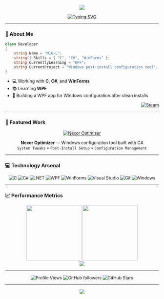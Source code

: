 <p align="center">
  <img src="https://capsule-render.vercel.app/api?type=waving&color=gradient&customColorList=0,24&height=200&section=header&text=M1G-L&fontColor=FFFFFF&fontSize=80&fontAlignY=35&desc=Desktop%20Developer&descAlignY=55&descSize=20" />
</p>

<div align="center">
  
[![Typing SVG](https://readme-typing-svg.demolab.com?font=JetBrains+Mono&weight=600&size=24&duration=3000&pause=1000&color=FFFFFF&center=true&vCenter=true&width=800&lines=Building+Windows+desktop+applications;Learning+WPF+and+modern+C%23;Creating+system+configuration+tools)](https://git.io/typing-svg)

</div>

---

### 🎯 About Me

```csharp
class Developer 
{
    string Name = "M1G-L";
    string[] Skills = { "C", "C#", "WinForms" };
    string CurrentlyLearning = "WPF";
    string CurrentProject = "Windows post-install configuration tool";
}
```

- 💻 Working with **C**, **C#**, and **WinForms**
- 📚 Learning **WPF**
- 🔧 Building a WPF app for Windows configuration after clean installs

<div align="right">
  
[![Steam](https://img.shields.io/badge/Steam-000000?style=for-the-badge&logo=steam&logoColor=white)](https://steamcommunity.com/id/M1G-L/)

</div>

---

### 🚀 Featured Work

<div align="center">

[![Nexor Optimizer](https://github-readme-stats.vercel.app/api/pin/?username=M1G-L&repo=Nexor-Optimizer&theme=dark&hide_border=true&bg_color=0d1117&title_color=FFFFFF&icon_color=FFFFFF&text_color=c9d1d9)](https://github.com/M1G-L/Nexor-Optimizer)

**Nexor Optimizer** — Windows configuration tool built with C#  
`System Tweaks` • `Post-Install Setup` • `Configuration Management`

</div>

---

### 💻 Technology Arsenal

<div align="center">

![C](https://img.shields.io/badge/C-000000?style=for-the-badge&logo=c&logoColor=white)
![C#](https://img.shields.io/badge/C%23-000000?style=for-the-badge&logo=csharp&logoColor=white)
![.NET](https://img.shields.io/badge/.NET-000000?style=for-the-badge&logo=dotnet&logoColor=white)
![WPF](https://img.shields.io/badge/WPF-000000?style=for-the-badge&logo=windows&logoColor=white)
![WinForms](https://img.shields.io/badge/WinForms-000000?style=for-the-badge&logo=windows&logoColor=white)
![Visual Studio](https://img.shields.io/badge/Visual_Studio-000000?style=for-the-badge&logo=visualstudio&logoColor=white)
![Git](https://img.shields.io/badge/Git-000000?style=for-the-badge&logo=git&logoColor=white)
![Windows](https://img.shields.io/badge/Windows-000000?style=for-the-badge&logo=windows&logoColor=white)

</div>

---

### 📈 Performance Metrics

<div align="center">
  <img height="180em" src="https://github-readme-stats.vercel.app/api?username=M1G-L&show_icons=true&theme=dark&hide_border=true&bg_color=0d1117&title_color=FFFFFF&icon_color=FFFFFF&text_color=c9d1d9&include_all_commits=true&count_private=true"/>
  <img height="180em" src="https://github-readme-stats.vercel.app/api/top-langs/?username=M1G-L&layout=compact&theme=dark&hide_border=true&bg_color=0d1117&title_color=FFFFFF&text_color=c9d1d9&langs_count=6"/>
</div>

<div align="center">
  <img src="https://github-readme-streak-stats.herokuapp.com/?user=M1G-L&theme=dark&hide_border=true&background=0d1117&ring=FFFFFF&fire=FFFFFF&currStreakLabel=c9d1d9" />
</div>

---

<div align="center">

![Profile Views](https://komarev.com/ghpvc/?username=M1G-L&color=black&style=flat-square&label=Visitors)
![GitHub followers](https://img.shields.io/github/followers/M1G-L?style=flat-square&color=black&labelColor=0d1117)
![GitHub Stars](https://img.shields.io/github/stars/M1G-L?style=flat-square&color=black&labelColor=0d1117)

</div>

---

<p align="center">
  <img src="https://capsule-render.vercel.app/api?type=waving&color=gradient&customColorList=0,24&height=120&section=footer" />
</p>
